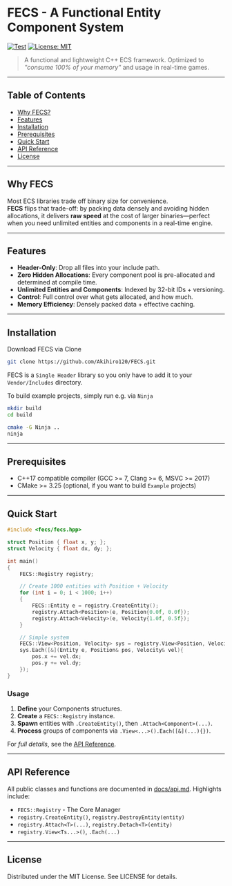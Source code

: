 # FECS - A Functional Entity Component System

[![Test](https://github.com/Akihiro120/FECS/actions/workflows/test.yml/badge.svg)](https://github.com/Akihiro120/FECS/actions/workflows/test.yml)
[![License: MIT](https://img.shields.io/badge/license-MIT-blue.svg)](LICENSE)

> A functional and lightweight C++ ECS framework.
> Optimized to *"consume 100% of your memory"* and usage in real-time games.

---
## Table of Contents
- [Why FECS?](#why-fecs)
- [Features](#features)
- [Installation](#installation)
- [Prerequisites](#prerequisites)
- [Quick Start](#quick-start)
- [API Reference](#api-reference)
- [License](#license)

---
## Why FECS
Most ECS libraries trade off binary size for convenience.  
**FECS** flips that trade-off: by packing data densely and avoiding hidden allocations, it delivers **raw speed** at the cost of larger binaries—perfect when you need unlimited entities and components in a real-time engine.

---
## Features
- **Header-Only**: Drop all files into your include path.
- **Zero Hidden Allocations**: Every component pool is pre-allocated and determined at compile time.
- **Unlimited Entities and Components**: Indexed by 32-bit IDs + versioning.
- **Control**: Full control over what gets allocated, and how much.
- **Memory Efficiency**: Densely packed data + effective caching.

---
## Installation
Download FECS via Clone
``` bash
git clone https://github.com/Akihiro120/FECS.git
```

FECS is a `Single Header` library so you only have to add it to your `Vendor/Includes` directory.

To build example projects, simply run 
e.g. via `Ninja`

``` bash
mkdir build
cd build

cmake -G Ninja ..
ninja
```

---
## Prerequisites
- C++17 compatible compiler (GCC >= 7, Clang >= 6, MSVC >= 2017)
- CMake >= 3.25 (optional, if you want to build `Example` projects)

---
## Quick Start
``` cpp
#include <fecs/fecs.hpp>

struct Position { float x, y; };
struct Velocity { float dx, dy; };

int main()
{
    FECS::Registry registry;

    // Create 1000 entities with Position + Velocity
    for (int i = 0; i < 1000; i++)
    {
        FECS::Entity e = registry.CreateEntity();
        registry.Attach<Position>(e, Position{0.0f, 0.0f});
        registry.Attach<Velocity>(e, Velocity{1.0f, 0.5f});
    }

    // Simple system
    FECS::View<Position, Velocity> sys = registry.View<Position, Velocity>();
    sys.Each([&](Entity e, Position& pos, Velocity& vel){
        pos.x += vel.dx;
        pos.y += vel.dy;
    });
}
```

### Usage
1. **Define** your Components structures.
2. **Create** a `FECS::Registry` instance.
3. **Spawn** entities with `.CreateEntity()`, then `.Attach<Component>(...)`.
4. **Process** groups of components via `.View<...>().Each([&](...){})`.

For *full details*, see the [API Reference](#api-reference).

---
## API Reference
All public classes and functions are documented in [docs/api.md](https://akihiro120.github.io/FECS/html/index.html). Highlights include:
- `FECS::Registry` - The Core Manager
- `registry.CreateEntity()`, `registry.DestroyEntity(entity)`
- `registry.Attach<T>(...)`, `registry.Detach<T>(entity)`
- `registry.View<Ts...>()`, `.Each(...)`

---
## License
Distributed under the MIT License. See LICENSE for details.
